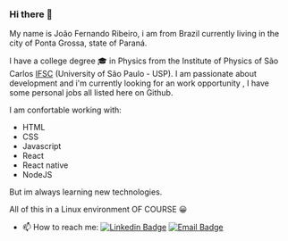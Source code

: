 ### Hi there 👋

My name is João Fernando Ribeiro, i am from Brazil currently living in the city of Ponta Grossa, state of Paraná.  

I have a college degree 🎓 in Physics from the Institute of Physics of São Carlos [IFSC](https://www2.ifsc.usp.br/portal-ifsc/ "IFSC") (University of São Paulo - USP). I am passionate about development and  i'm currently looking for an work opportunity , I have some personal jobs all listed here on Github.

I am confortable working with:
* HTML
* CSS 
* Javascript 
* React 
* React native 
* NodeJS

But im always learning new technologies. 

All of this in a Linux environment OF COURSE 😀 

- 📫 How to reach me:  [![Linkedin Badge](https://img.shields.io/badge/-LinkedIn-blue?style=flat-square&logo=Linkedin&logoColor=white&link=https://www.linkedin.com/in/joaofernandorib)](https://www.linkedin.com/in/joaofernandorib)  [![Email Badge](https://img.shields.io/badge/gmail-contact_me-blueviolet?link=mailto:joao.amorim@alumni.usp.br?style=flat&logo=appveyo)](mailto:joao.amorim@alumni.usp.br)
